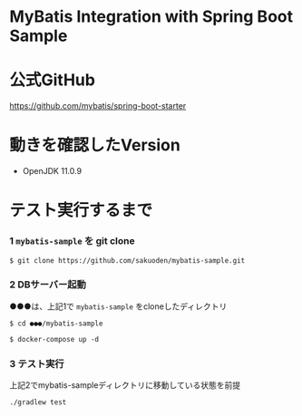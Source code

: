 # MyBatis Integration with Spring Boot Sample

# 公式GitHub
https://github.com/mybatis/spring-boot-starter

# 動きを確認したVersion
- OpenJDK 11.0.9

# テスト実行するまで
### 1  `mybatis-sample` を git clone
```text
$ git clone https://github.com/sakuoden/mybatis-sample.git
```

### 2 DBサーバー起動
●●●は、上記1で `mybatis-sample` をcloneしたディレクトリ
```text
$ cd ●●●/mybatis-sample
```

```text
$ docker-compose up -d
```

### 3 テスト実行
上記2でmybatis-sampleディレクトリに移動している状態を前提
```text
./gradlew test
```
